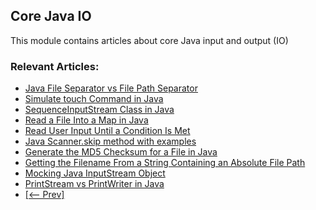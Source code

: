 ## Core Java IO

This module contains articles about core Java input and output (IO)

### Relevant Articles: 

- [Java File Separator vs File Path Separator](https://www.baeldung.com/java-file-vs-file-path-separator)
- [Simulate touch Command in Java](https://www.baeldung.com/java-simulate-touch-command)
- [SequenceInputStream Class in Java](https://www.baeldung.com/java-sequenceinputstream)
- [Read a File Into a Map in Java](https://www.baeldung.com/java-read-file-into-map)
- [Read User Input Until a Condition Is Met](https://www.baeldung.com/java-read-input-until-condition)
- [Java Scanner.skip method with examples](https://www.baeldung.com/java-scanner-skip)
- [Generate the MD5 Checksum for a File in Java](https://www.baeldung.com/java-md5-checksum-file)
- [Getting the Filename From a String Containing an Absolute File Path](https://www.baeldung.com/java-filename-full-path)
- [Mocking Java InputStream Object](https://www.baeldung.com/java-mocking-inputstream)
- [PrintStream vs PrintWriter in Java](https://www.baeldung.com/java-printstream-vs-printwriter)
- [[<-- Prev]](/core-java-modules/core-java-io-3)

